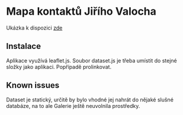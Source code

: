 # Mapa kontaktů Jiřího Valocha
Ukázka k dispozici <a href = "http://tr808.8u.cz/valoch">zde</a>
## Instalace
Aplikace využívá leaflet.js. Soubor dataset.js je třeba umístit do stejné složky jako aplikaci. Popřípadě prolinkovat. 
## Known issues
Dataset je statický, určitě by bylo vhodné jej nahrát do nějaké slušné databáze, na to ale Galerie ještě neuvolnila prostředky. 
